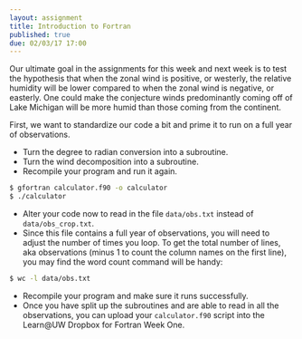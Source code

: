 ```yaml
---
layout: assignment
title: Introduction to Fortran
published: true
due: 02/03/17 17:00
---
```


Our ultimate goal in the assignments for this week and next week is to test the hypothesis that when the zonal wind is positive, or westerly, the relative humidity will be lower compared to when the zonal wind is negative, or easterly. One could make the conjecture winds predominantly coming off of Lake Michigan will be more humid than those coming from the continent.

First, we want to standardize our code a bit and prime it to run on a full year of observations.

* Turn the degree to radian conversion into a subroutine.
* Turn the wind decomposition into a subroutine.
* Recompile your program and run it again.

~~~ bash
$ gfortran calculator.f90 -o calculator
$ ./calculator
~~~

* Alter your code now to read in the file `data/obs.txt` instead of `data/obs_crop.txt`.
* Since this file contains a full year of observations, you will need to adjust the number of times you loop. To get the total number of lines, aka observations (minus 1 to count the column names on the first line), you may find the word count command will be handy:

~~~ bash
$ wc -l data/obs.txt
~~~

* Recompile your program and make sure it runs successfully.
* Once you have split up the subroutines and are able to read in all the observations, you can upload your `calculator.f90` script into the Learn@UW Dropbox for Fortran Week One.
